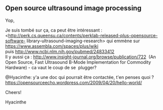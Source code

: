 ## Open source ultrasound image processing



Yop,  
  
Je suis tombé sur ça, ca peut être intéressant :  
<http://perk.cs.queensu.ca/contents/perklab-released-plus-opensource-software-
library-ultrasound-imaging-research> qui emmène sur
<https://www.assembla.com/spaces/plus/wiki>  
puis <http://www.ncbi.nlm.nih.gov/pubmed/24833412>  
Il y aussi ça : <http://www.insight-journal.org/browse/publication/722>  (An
Open Source, Fast Ultrasound B-Mode Implementation for Commodity Hardware) -
ca vaut le coup de se  plugger?  
  
@Hyacinthe: y'a une doc qui pourrait être contactée, t'en penses quoi ?
<https://opensourceecho.wordpress.com/2009/04/20/hello-world/>  
  
Cheers!  
  
Hyacinthe



